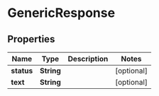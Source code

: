 

# GenericResponse


## Properties

Name | Type | Description | Notes
------------ | ------------- | ------------- | -------------
**status** | **String** |  |  [optional]
**text** | **String** |  |  [optional]




